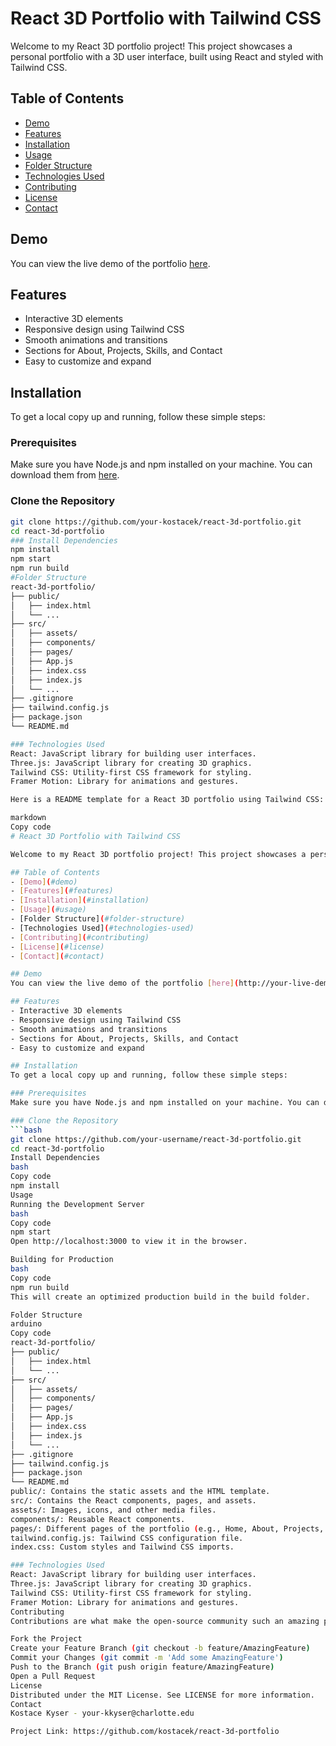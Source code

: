 

# React 3D Portfolio with Tailwind CSS

Welcome to my React 3D portfolio project! This project showcases a personal portfolio with a 3D user interface, built using React and styled with Tailwind CSS.

## Table of Contents
- [Demo](#demo)
- [Features](#features)
- [Installation](#installation)
- [Usage](#usage)
- [Folder Structure](#folder-structure)
- [Technologies Used](#technologies-used)
- [Contributing](#contributing)
- [License](#license)
- [Contact](#contact)

## Demo
You can view the live demo of the portfolio [here](http://kostaceporfolio.com).

## Features
- Interactive 3D elements
- Responsive design using Tailwind CSS
- Smooth animations and transitions
- Sections for About, Projects, Skills, and Contact
- Easy to customize and expand

## Installation
To get a local copy up and running, follow these simple steps:

### Prerequisites
Make sure you have Node.js and npm installed on your machine. You can download them from [here](https://nodejs.org/).

### Clone the Repository
```bash
git clone https://github.com/your-kostacek/react-3d-portfolio.git
cd react-3d-portfolio
### Install Dependencies
npm install
npm start
npm run build
#Folder Structure
react-3d-portfolio/
├── public/
│   ├── index.html
│   └── ...
├── src/
│   ├── assets/
│   ├── components/
│   ├── pages/
│   ├── App.js
│   ├── index.css
│   ├── index.js
│   └── ...
├── .gitignore
├── tailwind.config.js
├── package.json
└── README.md

### Technologies Used
React: JavaScript library for building user interfaces.
Three.js: JavaScript library for creating 3D graphics.
Tailwind CSS: Utility-first CSS framework for styling.
Framer Motion: Library for animations and gestures.

Here is a README template for a React 3D portfolio using Tailwind CSS:

markdown
Copy code
# React 3D Portfolio with Tailwind CSS

Welcome to my React 3D portfolio project! This project showcases a personal portfolio with a 3D user interface, built using React and styled with Tailwind CSS.

## Table of Contents
- [Demo](#demo)
- [Features](#features)
- [Installation](#installation)
- [Usage](#usage)
- [Folder Structure](#folder-structure)
- [Technologies Used](#technologies-used)
- [Contributing](#contributing)
- [License](#license)
- [Contact](#contact)

## Demo
You can view the live demo of the portfolio [here](http://your-live-demo-link.com).

## Features
- Interactive 3D elements
- Responsive design using Tailwind CSS
- Smooth animations and transitions
- Sections for About, Projects, Skills, and Contact
- Easy to customize and expand

## Installation
To get a local copy up and running, follow these simple steps:

### Prerequisites
Make sure you have Node.js and npm installed on your machine. You can download them from [here](https://nodejs.org/).

### Clone the Repository
```bash
git clone https://github.com/your-username/react-3d-portfolio.git
cd react-3d-portfolio
Install Dependencies
bash
Copy code
npm install
Usage
Running the Development Server
bash
Copy code
npm start
Open http://localhost:3000 to view it in the browser.

Building for Production
bash
Copy code
npm run build
This will create an optimized production build in the build folder.

Folder Structure
arduino
Copy code
react-3d-portfolio/
├── public/
│   ├── index.html
│   └── ...
├── src/
│   ├── assets/
│   ├── components/
│   ├── pages/
│   ├── App.js
│   ├── index.css
│   ├── index.js
│   └── ...
├── .gitignore
├── tailwind.config.js
├── package.json
└── README.md
public/: Contains the static assets and the HTML template.
src/: Contains the React components, pages, and assets.
assets/: Images, icons, and other media files.
components/: Reusable React components.
pages/: Different pages of the portfolio (e.g., Home, About, Projects, Contact).
tailwind.config.js: Tailwind CSS configuration file.
index.css: Custom styles and Tailwind CSS imports.

### Technologies Used
React: JavaScript library for building user interfaces.
Three.js: JavaScript library for creating 3D graphics.
Tailwind CSS: Utility-first CSS framework for styling.
Framer Motion: Library for animations and gestures.
Contributing
Contributions are what make the open-source community such an amazing place to learn, inspire, and create. Any contributions you make are greatly appreciated.

Fork the Project
Create your Feature Branch (git checkout -b feature/AmazingFeature)
Commit your Changes (git commit -m 'Add some AmazingFeature')
Push to the Branch (git push origin feature/AmazingFeature)
Open a Pull Request
License
Distributed under the MIT License. See LICENSE for more information.
Contact
Kostace Kyser - your-kkyser@charlotte.edu

Project Link: https://github.com/kostacek/react-3d-portfolio

